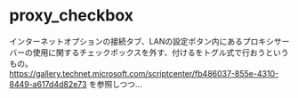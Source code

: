 # proxy_checkbox
インターネットオプションの接続タブ、LANの設定ボタン内にあるプロキシサーバーの使用に関するチェックボックスを外す、付けるをトグル式で行おうというもの。    
https://gallery.technet.microsoft.com/scriptcenter/fb486037-855e-4310-8449-a617d4d82e73 を参照しつつ…

